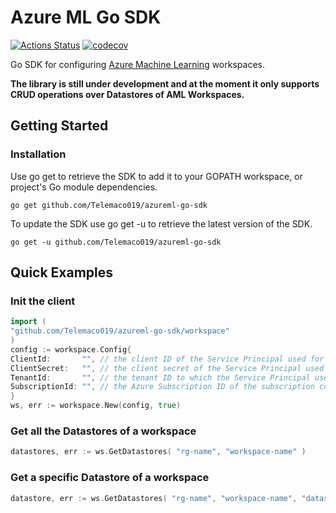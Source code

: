 # Azure ML Go SDK

[![Actions Status](https://github.com/telemaco019/azureml-go-sdk/workflows/main/badge.svg)](https://github.com/telemaco019/azureml-go-sdk/actions)
[![codecov](https://codecov.io/gh/telemaco019/azureml-go-sdk/branch/main/graph/badge.svg)](https://codecov.io/gh/telemaco019/azureml-go-sdk)

Go SDK for configuring [Azure Machine Learning](https://azure.microsoft.com/en-us/services/machine-learning/)
workspaces.

**The library is still under development and at the moment it only supports CRUD operations over Datastores of AML
Workspaces.**

## Getting Started

### Installation

Use go get to retrieve the SDK to add it to your GOPATH workspace, or project's Go module dependencies.

```shell
go get github.com/Telemaco019/azureml-go-sdk
```

To update the SDK use go get -u to retrieve the latest version of the SDK.

```shell
go get -u github.com/Telemaco019/azureml-go-sdk
```

## Quick Examples

### Init the client

```go
import (
"github.com/Telemaco019/azureml-go-sdk/workspace"
)
config := workspace.Config{
ClientId:       "", // the client ID of the Service Principal used for authenticating with Azure
ClientSecret:   "", // the client secret of the Service Principal used for authenticating with Azure
TenantId:       "", // the tenant ID to which the Service Principal used for authenticating with Azure belongs to
SubscriptionId: "", // the Azure Subscription ID of the subscription containing the AML Workspace
}
ws, err := workspace.New(config, true)
```

### Get all the Datastores of a workspace

```go
datastores, err := ws.GetDatastores( "rg-name", "workspace-name" )
```

### Get a specific Datastore of a workspace

```go
datastore, err := ws.GetDatastores( "rg-name", "workspace-name", "datastore-name" )
```
